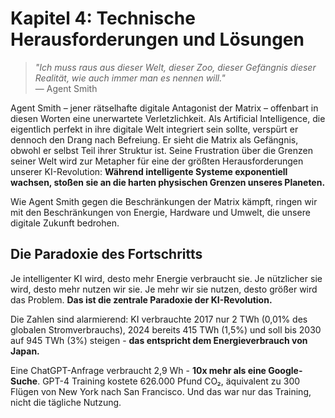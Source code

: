 # Kapitel 4: Technische Herausforderungen und Lösungen

> *"Ich muss raus aus dieser Welt, dieser Zoo, dieser Gefängnis dieser Realität, wie auch immer man es nennen will."*  
> — Agent Smith

Agent Smith – jener rätselhafte digitale Antagonist der Matrix – offenbart in diesen Worten eine unerwartete Verletzlichkeit. Als Artificial Intelligence, die eigentlich perfekt in ihre digitale Welt integriert sein sollte, verspürt er dennoch den Drang nach Befreiung. Er sieht die Matrix als Gefängnis, obwohl er selbst Teil ihrer Struktur ist. Seine Frustration über die Grenzen seiner Welt wird zur Metapher für eine der größten Herausforderungen unserer KI-Revolution: **Während intelligente Systeme exponentiell wachsen, stoßen sie an die harten physischen Grenzen unseres Planeten.**

Wie Agent Smith gegen die Beschränkungen der Matrix kämpft, ringen wir mit den Beschränkungen von Energie, Hardware und Umwelt, die unsere digitale Zukunft bedrohen.

## Die Paradoxie des Fortschritts

Je intelligenter KI wird, desto mehr Energie verbraucht sie. Je nützlicher sie wird, desto mehr nutzen wir sie. Je mehr wir sie nutzen, desto größer wird das Problem. **Das ist die zentrale Paradoxie der KI-Revolution.**

Die Zahlen sind alarmierend: KI verbrauchte 2017 nur 2 TWh (0,01% des globalen Stromverbrauchs), 2024 bereits 415 TWh (1,5%) und soll bis 2030 auf 945 TWh (3%) steigen - **das entspricht dem Energieverbrauch von Japan.**

Eine ChatGPT-Anfrage verbraucht 2,9 Wh - **10x mehr als eine Google-Suche**. GPT-4 Training kostete 626.000 Pfund CO₂, äquivalent zu 300 Flügen von New York nach San Francisco. Und das war nur das Training, nicht die tägliche Nutzung.